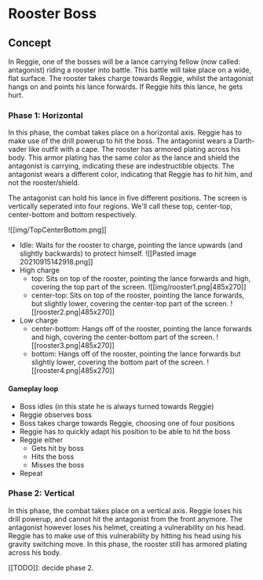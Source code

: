 # Rooster Boss
## Concept
In Reggie, one of the bosses will be a lance carrying fellow (now called: antagonist) riding a rooster into battle. This battle will take place on a wide, flat surface. The rooster takes charge towards Reggie, whilst the antagonist hangs on and points his lance forwards. If Reggie hits this lance, he gets hurt. 

### Phase 1: Horizontal

 
In this phase, the combat takes place on a horizontal axis. Reggie has to make use of the drill powerup to hit the boss. The antagonist wears a Darth-vader like outfit with a cape. The rooster has armored plating across his body. This armor plating has the same color as the lance and shield the antagonist is carrying, indicating these are indestructible objects. The antagonist wears a different color, indicating that Reggie has to hit him, and not the rooster/shield.

The antagonist can hold his lance in five different positions. The screen is vertically seperated into four regions. We'll call these top, center-top, center-bottom and bottom respectively.

![[img/TopCenterBottom.png]]


- Idle: Waits for the rooster to charge, pointing the lance upwards (and slightly backwards) to protect himself.
	![[Pasted image 20210915142918.png]]
- High charge
	- top: Sits on top of the rooster, pointing the lance forwards and high, covering the top part of the screen.
		![[img/rooster1.png|485x270]]
	- center-top: Sits on top of the rooster, pointing the lance forwards, but slightly lower, covering the center-top part of the screen.
		![[rooster2.png|485x270]]
- Low charge
	- center-bottom: Hangs off of the rooster, pointing the lance forwards and high, covering the center-bottom part of the screen.
	 	![[rooster3.png|485x270]]
	- bottom: Hangs off of the rooster, pointing the lance forwards but slightly lower, covering the bottom part of the screen.
	 	![[rooster4.png|485x270]]

#### Gameplay loop
- Boss idles (in this state he is always turned towards Reggie)
- Reggie observes boss
- Boss takes charge towards Reggie, choosing one of four positions
- Reggie has to quickly adapt his position to be able to hit the boss
- Reggie either
	- Gets hit by boss
	- Hits the boss
	- Misses the boss
- Repeat


### Phase 2: Vertical
In this phase, the combat takes place on a vertical axis. Reggie loses his drill powerup, and cannot hit the antagonist from the front anymore. The antagonist however loses his helmet, creating a vulnerability on his head. Reggie has to make use of this vulnerability by hitting his head using his gravity switching move. 
In this phase, the rooster still has armored plating across his body. 

[[TODO]]: decide phase 2. 